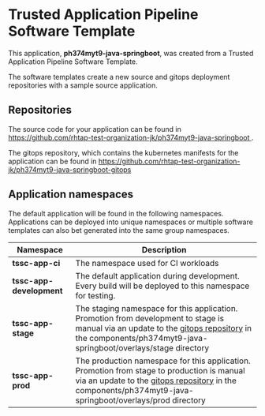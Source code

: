 # Trusted Application Pipeline Software Template

This application, **ph374myt9-java-springboot**, was created from a Trusted Application Pipeline Software Template.

The software templates create a new source and gitops deployment repositories with a sample source application. 

## Repositories

The source code for your application can be found in [https://github.com/rhtap-test-organization-jk/ph374myt9-java-springboot ](https://github.com/rhtap-test-organization-jk/ph374myt9-java-springboot ).
 
The gitops repository, which contains the kubernetes manifests for the application can be found in 
[https://github.com/rhtap-test-organization-jk/ph374myt9-java-springboot-gitops ](https://github.com/rhtap-test-organization-jk/ph374myt9-java-springboot-gitops ) 

## Application namespaces 

The default application will be found in the following namespaces. Applications can be deployed into unique namespaces or multiple software templates can also bet generated into the same group namespaces.  

|  Namespace   |  Description   |  
| -------- | -------- |
| **tssc-app-ci** | The namespace used for CI workloads |
| **tssc-app-development** | The default application during development. Every build will be deployed to this namespace for testing. |
| **tssc-app-stage** | The staging namespace for this application. Promotion from development to stage is manual via an update to the [gitops repository](https://github.com/rhtap-test-organization-jk/ph374myt9-java-springboot-gitops ) in the components/ph374myt9-java-springboot/overlays/stage directory |
| **tssc-app-prod** | The production namespace for this application. Promotion from stage to production is manual via an update to the [gitops repository](https://github.com/rhtap-test-organization-jk/ph374myt9-java-springboot-gitops ) in the components/ph374myt9-java-springboot/overlays/prod directory |